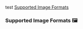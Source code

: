 test
[Supported Image Formats](#supported-image-formats)

































### Supported Image Formats 🖼️
